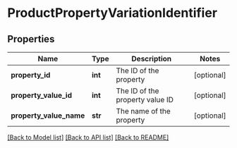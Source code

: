 # ProductPropertyVariationIdentifier

## Properties
Name | Type | Description | Notes
------------ | ------------- | ------------- | -------------
**property_id** | **int** | The ID of the property  | [optional] 
**property_value_id** | **int** | The ID of the property value ID  | [optional] 
**property_value_name** | **str** | The name of the property  | [optional] 

[[Back to Model list]](../README.md#documentation-for-models) [[Back to API list]](../README.md#documentation-for-api-endpoints) [[Back to README]](../README.md)


